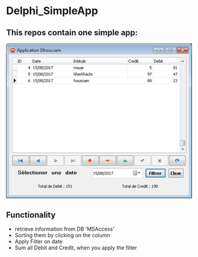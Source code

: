 # Delphi_SimpleApp

## This repos contain one simple app:

![app pic](img.png)

## Functionality

- retrieve information from DB 'MSAccess'
- Sorting them by clicking on the column
- Apply Filter on date 
- Sum all Debit and Credit, when you apply the filter
